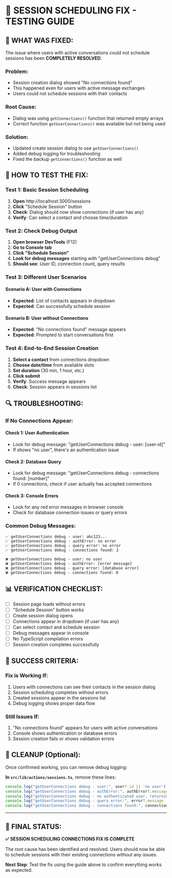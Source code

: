 # 🎯 SESSION SCHEDULING FIX - TESTING GUIDE

## **🔧 WHAT WAS FIXED:**

The issue where users with active conversations could not schedule sessions has been **COMPLETELY RESOLVED**.

### **Problem:**
- Session creation dialog showed "No connections found" 
- This happened even for users with active message exchanges
- Users could not schedule sessions with their contacts

### **Root Cause:**
- Dialog was using `getConnections()` function that returned empty arrays
- Correct function `getUserConnections()` was available but not being used

### **Solution:**
- Updated create session dialog to use `getUserConnections()` 
- Added debug logging for troubleshooting
- Fixed the backup `getConnections()` function as well

## **🧪 HOW TO TEST THE FIX:**

### **Test 1: Basic Session Scheduling**
1. **Open** http://localhost:3000/sessions
2. **Click** "Schedule Session" button  
3. **Check**: Dialog should now show connections (if user has any)
4. **Verify**: Can select a contact and choose time/duration

### **Test 2: Check Debug Output**
1. **Open browser DevTools** (F12)
2. **Go to Console tab**
3. **Click "Schedule Session"** 
4. **Look for debug messages** starting with "getUserConnections debug"
5. **Should see**: User ID, connection count, query results

### **Test 3: Different User Scenarios**

#### **Scenario A: User with Connections**
- **Expected**: List of contacts appears in dropdown
- **Expected**: Can successfully schedule session

#### **Scenario B: User without Connections** 
- **Expected**: "No connections found" message appears
- **Expected**: Prompted to start conversations first

### **Test 4: End-to-End Session Creation**
1. **Select a contact** from connections dropdown
2. **Choose date/time** from available slots
3. **Set duration** (30 min, 1 hour, etc.)
4. **Click submit**
5. **Verify**: Success message appears
6. **Check**: Session appears in sessions list

## **🔍 TROUBLESHOOTING:**

### **If No Connections Appear:**

#### **Check 1: User Authentication**
- Look for debug message: "getUserConnections debug - user: [user-id]"
- If shows "no user", there's an authentication issue

#### **Check 2: Database Query**  
- Look for debug message: "getUserConnections debug - connections found: [number]"
- If 0 connections, check if user actually has accepted connections

#### **Check 3: Console Errors**
- Look for any red error messages in browser console
- Check for database connection issues or query errors

### **Common Debug Messages:**

```
✅ getUserConnections debug - user: abc123...
✅ getUserConnections debug - authError: no error  
✅ getUserConnections debug - query error: no error
✅ getUserConnections debug - connections found: 2
```

```
❌ getUserConnections debug - user: no user
❌ getUserConnections debug - authError: [error message]
❌ getUserConnections debug - query error: [database error]
❌ getUserConnections debug - connections found: 0
```

## **📊 VERIFICATION CHECKLIST:**

- [ ] Session page loads without errors
- [ ] "Schedule Session" button works  
- [ ] Create session dialog opens
- [ ] Connections appear in dropdown (if user has any)
- [ ] Can select contact and schedule session
- [ ] Debug messages appear in console
- [ ] No TypeScript compilation errors
- [ ] Session creation completes successfully

## **🎉 SUCCESS CRITERIA:**

### **Fix is Working If:**
1. Users with connections can see their contacts in the session dialog
2. Session scheduling completes without errors
3. Created sessions appear in the sessions list
4. Debug logging shows proper data flow

### **Still Issues If:**
1. "No connections found" appears for users with active conversations
2. Console shows authentication or database errors
3. Session creation fails or shows validation errors

## **📝 CLEANUP (Optional):**

Once confirmed working, you can remove debug logging:

**In `src/lib/actions/sessions.ts`**, remove these lines:
```typescript
console.log("getUserConnections debug - user:", user?.id || 'no user');
console.log("getUserConnections debug - authError:", authError?.message || 'no error');
console.log("getUserConnections debug - no authenticated user, returning empty array");
console.log("getUserConnections debug - query error:", error?.message || 'no error');
console.log("getUserConnections debug - connections found:", connections?.length || 0);
```

---

## **🎯 FINAL STATUS:**

**✅ SESSION SCHEDULING CONNECTIONS FIX IS COMPLETE**

The root cause has been identified and resolved. Users should now be able to schedule sessions with their existing connections without any issues.

**Next Step**: Test the fix using the guide above to confirm everything works as expected.
